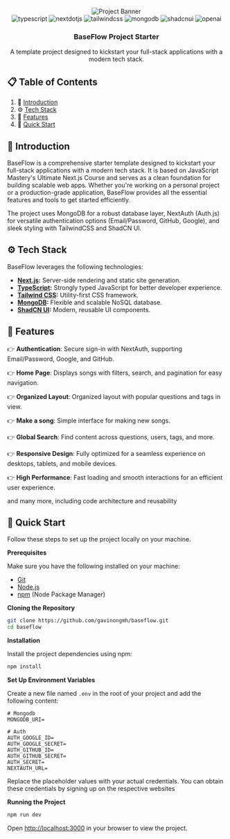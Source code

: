 <div align="center">
  <br />
      <img src="./public/banner.png" alt="Project Banner" >
  <br />

  <div>
    <img src="https://img.shields.io/badge/-TypeScript-black?style=for-the-badge&logoColor=white&logo=typescript&color=3178C6" alt="typescript" />
    <img src="https://img.shields.io/badge/-Next_JS-black?style=for-the-badge&logoColor=white&logo=nextdotjs&color=000000" alt="nextdotjs" />
    <img src="https://img.shields.io/badge/-Tailwind_CSS-black?style=for-the-badge&logoColor=white&logo=tailwindcss&color=06B6D4" alt="tailwindcss" />
    <img src="https://img.shields.io/badge/-MongoDB-black?style=for-the-badge&logoColor=white&logo=mongodb&color=47A248" alt="mongodb" />
    <img src="https://img.shields.io/badge/-ShadCN_UI-black?style=for-the-badge&logoColor=white&logo=shadcnui&color=000000" alt="shadcnui" />
    <img src="https://img.shields.io/badge/-Open_AI-black?style=for-the-badge&logoColor=white&logo=openai&color=412991" alt="openai" />
  </div>

  <h3 align="center">BaseFlow Project Starter</h3>

   <div align="center">
     A template project designed to kickstart your full-stack applications with a modern tech stack.
    </div>
</div>

## 📋 <a name="table">Table of Contents</a>

1. 🤖 [Introduction](#introduction)
2. ⚙️ [Tech Stack](#tech-stack)
3. 🔋 [Features](#features)
4. 🤸 [Quick Start](#quick-start)

## <a name="introduction">🤖 Introduction</a>

BaseFlow is a comprehensive starter template designed to kickstart your full-stack applications with a modern tech stack. It is based on JavaScript Mastery's Ultimate Next.js Course and serves as a clean foundation for building scalable web apps. Whether you're working on a personal project or a production-grade application, BaseFlow provides all the essential features and tools to get started efficiently.

The project uses MongoDB for a robust database layer, NextAuth (Auth.js) for versatile authentication options (Email/Password, GitHub, Google), and sleek styling with TailwindCSS and ShadCN UI.

## <a name="tech-stack">⚙️ Tech Stack</a>

BaseFlow leverages the following technologies:

- **[Next.js](https://nextjs.org/):** Server-side rendering and static site generation.
- **[TypeScript](https://www.typescriptlang.org/):** Strongly typed JavaScript for better developer experience.
- **[Tailwind CSS](https://tailwindcss.com/):** Utility-first CSS framework.
- **[MongoDB](https://www.mongodb.com/):** Flexible and scalable NoSQL database.
- **[ShadCN UI](https://ui.shadcn.dev/):** Modern, reusable UI components.

## <a name="features">🔋 Features</a>

👉 **Authentication**: Secure sign-in with NextAuth, supporting Email/Password, Google, and GitHub.

👉 **Home Page**: Displays songs with filters, search, and pagination for easy navigation.

👉 **Organized Layout**: Organized layout with popular questions and tags in view.

👉 **Make a song**: Simple interface for making new songs.

👉 **Global Search**: Find content across questions, users, tags, and more.

👉 **Responsive Design**: Fully optimized for a seamless experience on desktops, tablets, and mobile devices.

👉 **High Performance**: Fast loading and smooth interactions for an efficient user experience.

and many more, including code architecture and reusability

## <a name="quick-start">🤸 Quick Start</a>

Follow these steps to set up the project locally on your machine.

**Prerequisites**

Make sure you have the following installed on your machine:

- [Git](https://git-scm.com/)
- [Node.js](https://nodejs.org/en)
- [npm](https://www.npmjs.com/) (Node Package Manager)

**Cloning the Repository**

```bash
git clone https://github.com/gavinongmh/baseflow.git
cd baseflow
```

**Installation**

Install the project dependencies using npm:

```bash
npm install
```

**Set Up Environment Variables**

Create a new file named `.env` in the root of your project and add the following content:

```env
# Mongodb
MONGODB_URI=

# Auth
AUTH_GOOGLE_ID=
AUTH_GOOGLE_SECRET=
AUTH_GITHUB_ID=
AUTH_GITHUB_SECRET=
AUTH_SECRET=
NEXTAUTH_URL=

```

Replace the placeholder values with your actual credentials. You can obtain these credentials by signing up on the respective websites

**Running the Project**

```bash
npm run dev
```

Open [http://localhost:3000](http://localhost:3000) in your browser to view the project.
